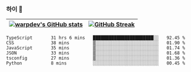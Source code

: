 
### 하이 👋
[![warpdev's GitHub stats](https://github-readme-stats.vercel.app/api?username=warpdev&show_icons=true&theme=vue-dark)](#) |[![GitHub Streak](https://github-readme-streak-stats.herokuapp.com/?user=warpdev&theme=dark)](#)
--- | --- |
<!--START_SECTION:waka-->

```text
TypeScript       31 hrs 6 mins   ███████████████████████░░   92.45 %
CSS              38 mins         ▒░░░░░░░░░░░░░░░░░░░░░░░░   01.90 %
JavaScript       35 mins         ▒░░░░░░░░░░░░░░░░░░░░░░░░   01.74 %
JSON             33 mins         ▒░░░░░░░░░░░░░░░░░░░░░░░░   01.68 %
tsconfig         27 mins         ▒░░░░░░░░░░░░░░░░░░░░░░░░   01.36 %
Python           8 mins          ░░░░░░░░░░░░░░░░░░░░░░░░░   00.45 %
```

<!--END_SECTION:waka-->

<!--
**warpdev/warpdev** is a ✨ _special_ ✨ repository because its `README.md` (this file) appears on your GitHub profile.

Here are some ideas to get you started:

- 🔭 I’m currently working on ...
- 🌱 I’m currently learning ...
- 👯 I’m looking to collaborate on ...
- 🤔 I’m looking for help with ...
- 💬 Ask me about ...
- 📫 How to reach me: ...
- 😄 Pronouns: ...
- ⚡ Fun fact: ...
-->
